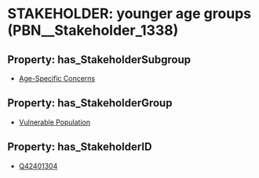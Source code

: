 # STAKEHOLDER: __younger age groups__ (PBN__Stakeholder_1338)

## Property: has_StakeholderSubgroup

* [Age-Specific Concerns](PBN__StakeholderSubgroup_112)

## Property: has_StakeholderGroup

* [Vulnerable Population](PBN__StakeholderGroup_6)

## Property: has_StakeholderID

* [Q42401304](Q42401304)

